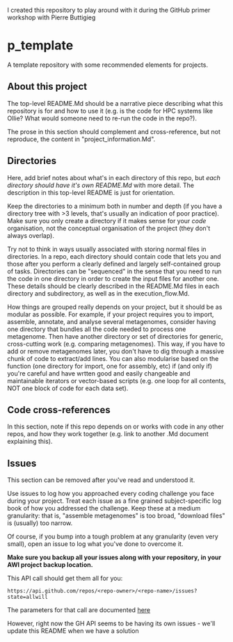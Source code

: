 I created this repository to play around with it during the GitHub primer workshop with Pierre Buttigieg

# p_template
A template repository with some recommended elements for projects. 

## About this project
The top-level README.Md should be a narrative piece describing what this repository is for and how to use it (e.g. is the code for HPC systems like Ollie? What would someone need to re-run the code in the repo?). 

The prose in this section should complement and cross-reference, but not reproduce, the content in "project_information.Md". 


## Directories 

Here, add brief notes about what's in each directory of this repo, but *each directory should have it's own README.Md*  with more detail. The description in this top-level README is just for orientation.

Keep the directories to a minimum both in number and depth (if you have a directory tree with >3 levels, that's usually an indication of poor practice). Make sure you only create a directory if it makes sense for your *code* organisation, not the conceptual organisation of the project (they don't always overlap).

Try not to think in ways usually associated with storing normal files in directories. In a repo, each directory should contain code that lets you and those after you perform a clearly defined and largely self-contained group of tasks. Directories can be "sequenced" in the sense that you need to run the code in one directory in order to create the input files for another one. These details should be clearly described in the README.Md files in each directory and subdirectory, as well as in the execution_flow.Md.

How things are grouped really depends on your project, but it should be as modular as possible. For example, if your project requires you to import, assemble, annotate, and analyse several metagenomes, consider having one directory that bundles all the code needed to process one metagenome. Then have another directory or set of directories for generic, cross-cutting work (e.g. comparing metagenomes). This way, if you have to add or remove metagenomes later, you don't have to dig through a massive chunk of code to extract/add lines. You can also modularise based on the function (one directory for import, one for assembly, etc) if (and only if) you're careful and have wrtten good and easily changeable and maintainable iterators or vector-based scripts (e.g. one loop for all contents, NOT one block of code for each data set). 


## Code cross-references

In this section, note if this repo depends on or works with code in any other repos, and how they work together (e.g. link to another .Md document explaining this).


## Issues

This section can be removed after you've read and understood it. 

Use issues to log how you approached every coding challenge you face during your project. Treat each issue as a fine grained subject-specific log book of how you addressed the challenge. Keep these at a medium granularity: that is, "assemble metagenomes" is too broad, "download files" is (usually) too narrow. 

Of course, if you bump into a tough problem at any granularity (even very small), open an issue to log what you've done to overcome it. 

**Make sure you backup all your issues along with your repository, in your AWI project backup location.**

This API call should get them all for you: 

```
https://api.github.com/repos/<repo-owner>/<repo-name>/issues?state=allwill
```

The parameters for that call are documented [here](https://docs.github.com/en/rest/reference/issues)

However, right now the GH API seems to be having its own issues - we'll update this README when we have a solution
